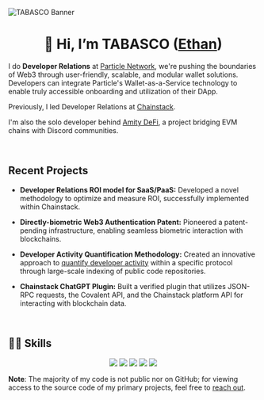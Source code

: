 ![TABASCO Banner](https://i.imgur.com/sdg4eZB.png)

<h1 align="center">👋 Hi, I’m TABASCO (<a href="https://www.linkedin.com/in/ethan-f">Ethan</a>)</h1>

I do **Developer Relations** at [Particle Network](https://particle.network), we're pushing the boundaries of Web3 through user-friendly, scalable, and modular wallet solutions. Developers can integrate Particle's Wallet-as-a-Service technology to enable truly accessible onboarding and utilization of their DApp.

Previously, I led Developer Relations at [Chainstack](https://chainstack.com).

I'm also the solo developer behind [Amity DeFi](https://www.amitydefi.one), a project bridging EVM chains with Discord communities.

<br/>

## Recent Projects

- **Developer Relations ROI model for SaaS/PaaS:** Developed a novel methodology to optimize and measure ROI, successfully implemented within Chainstack.
  
- **Directly-biometric Web3 Authentication Patent:** Pioneered a patent-pending infrastructure, enabling seamless biometric interaction with blockchains.

- **Developer Activity Quantification Methodology:** Created an innovative approach to [quantify developer activity](https://developers.ethanfrancis.app/) within a specific protocol through large-scale indexing of public code repositories.

- **Chainstack ChatGPT Plugin:** Built a verified plugin that utilizes JSON-RPC requests, the Covalent API, and the Chainstack platform API for interacting with blockchain data.

<br/>

## 👨‍💻 Skills 

<p align="center">
  <img src="https://img.shields.io/badge/Code-Python-informational?style=flat&logo=python&logoColor=white&color=06dbfd">
  <img src="https://img.shields.io/badge/Code-JavaScript-informational?style=flat&logo=javascript&logoColor=white&color=06dbfd">
  <img src="https://img.shields.io/badge/Code-Java-informational?style=flat&logo=java&logoColor=white&color=06dbfd">
  <img src="https://img.shields.io/badge/OS-Windows-informational?style=flat&logo=windows&logoColor=white&color=9c00fe">
  <img src="https://img.shields.io/badge/Tools-Web3-informational?style=flat&logo=ethereum&logoColor=white&color=9c00fe">
</p>

**Note**: The majority of my code is not public nor on GitHub; for viewing access to the source code of my primary projects, feel free to [reach out](https://twitter.com/TABASCOweb3).
